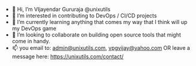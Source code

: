 - 👋 Hi, I’m VIjayendar Gururaja @unixutils
- 👀 I’m interested in contributing to DevOps / CI/CD projects
- 🌱 I’m currently learning anything that comes my way that I think will up my DevOps game
- 💞️ I’m looking to collaborate on building open source tools that might come in handy.
- 📫 you email to: admin@unixutils.com, vpgvijay@yahoo.com OR leave a message here: https://unixutils.com/contact/

<!---
unixutils/unixutils is a ✨ special ✨ repository because its `README.md` (this file) appears on your GitHub profile.
You can click the Preview link to take a look at your changes.
--->
